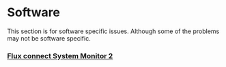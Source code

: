 # Software

This section is for software specific issues. Although some of the problems may not be software specific.

### __[Flux connect System Monitor 2](SupportingFiles\Flux_Connect_System_Monitor_2)__

